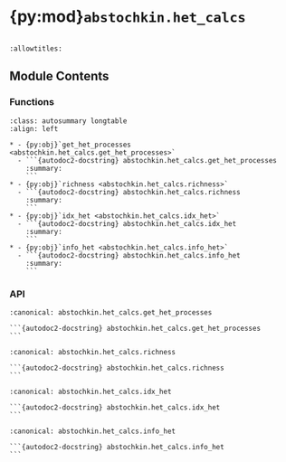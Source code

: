 # {py:mod}`abstochkin.het_calcs`

```{py:module} abstochkin.het_calcs
```

```{autodoc2-docstring} abstochkin.het_calcs
:allowtitles:
```

## Module Contents

### Functions

````{list-table}
:class: autosummary longtable
:align: left

* - {py:obj}`get_het_processes <abstochkin.het_calcs.get_het_processes>`
  - ```{autodoc2-docstring} abstochkin.het_calcs.get_het_processes
    :summary:
    ```
* - {py:obj}`richness <abstochkin.het_calcs.richness>`
  - ```{autodoc2-docstring} abstochkin.het_calcs.richness
    :summary:
    ```
* - {py:obj}`idx_het <abstochkin.het_calcs.idx_het>`
  - ```{autodoc2-docstring} abstochkin.het_calcs.idx_het
    :summary:
    ```
* - {py:obj}`info_het <abstochkin.het_calcs.info_het>`
  - ```{autodoc2-docstring} abstochkin.het_calcs.info_het
    :summary:
    ```
````

### API

````{py:function} get_het_processes(processes: list[abstochkin.process.Process, ...]) -> list[abstochkin.process.Process, ...]
:canonical: abstochkin.het_calcs.get_het_processes

```{autodoc2-docstring} abstochkin.het_calcs.get_het_processes
```
````

````{py:function} richness(arr: list | numpy.ndarray) -> int
:canonical: abstochkin.het_calcs.richness

```{autodoc2-docstring} abstochkin.het_calcs.richness
```
````

````{py:function} idx_het(arr: list | numpy.ndarray) -> float
:canonical: abstochkin.het_calcs.idx_het

```{autodoc2-docstring} abstochkin.het_calcs.idx_het
```
````

````{py:function} info_het(arr: list | numpy.ndarray) -> float
:canonical: abstochkin.het_calcs.info_het

```{autodoc2-docstring} abstochkin.het_calcs.info_het
```
````
